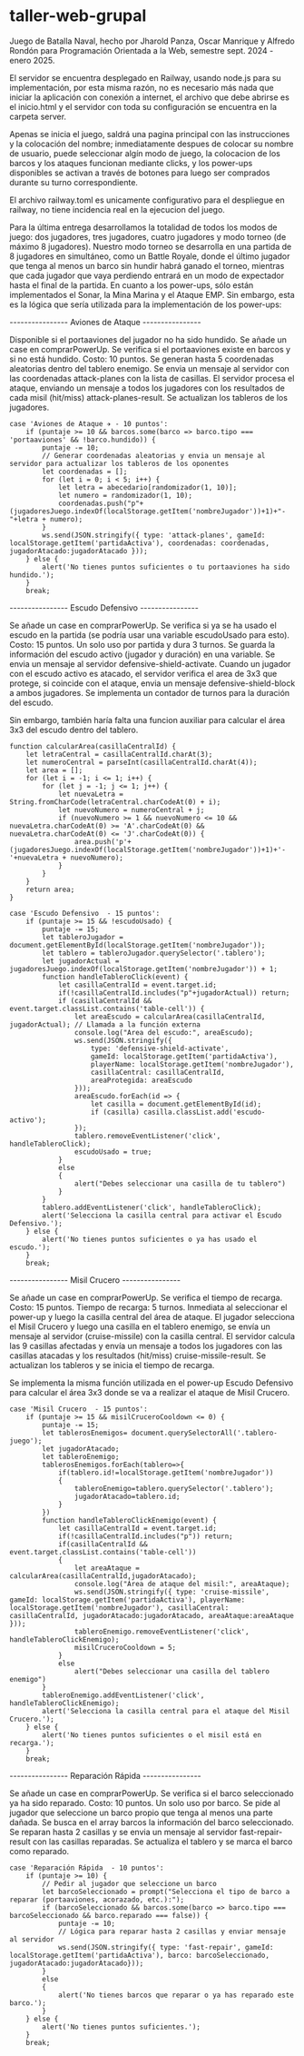# taller-web-grupal
Juego de Batalla Naval, hecho por Jharold Panza, Oscar Manrique y Alfredo Rondón para Programación Orientada a la Web, semestre sept. 2024 - enero 2025.

El servidor se encuentra desplegado en Railway, usando node.js para su implementación, por esta misma razón, no es necesario más nada que iniciar la aplicación con conexión a internet, el archivo que debe abrirse es el inicio.html y el servidor con toda su configuración se encuentra en la carpeta server.

Apenas se inicia el juego, saldrá una pagina principal con las instrucciones y la colocación del nombre; inmediatamente despues de colocar su nombre de usuario, puede seleccionar algín modo de juego, la colocacion de los barcos y los ataques funcionan mediante clicks, y los power-ups disponibles se activan a través de botones para luego ser comprados durante su turno correspondiente.

El archivo railway.toml es unicamente configurativo para el despliegue en railway, no tiene incidencia real en la ejecucion del juego.

Para la última entrega desarrollamos la totalidad de todos los modos de juego: dos jugadores, tres jugadores, cuatro jugadores y modo torneo (de máximo 8 jugadores). Nuestro modo torneo se desarrolla en una partida de 8 jugadores en simultáneo, como un Battle Royale, donde el último jugador que tenga al menos un barco sin hundir habrá ganado el torneo, mientras que cada jugador que vaya perdiendo entrará en un modo de expectador hasta el final de la partida. En cuanto a los power-ups, sólo están implementados el Sonar, la Mina Marina y el Ataque EMP. Sin embargo, esta es la lógica que sería utilizada para la implementación de los power-ups:

---------------- Aviones de Ataque ----------------

Disponible si el portaaviones del jugador no ha sido hundido. Se añade un case en comprarPowerUp. Se verifica si el portaaviones existe en barcos y si no está hundido. Costo: 10 puntos. Se generan hasta 5 coordenadas aleatorias dentro del tablero enemigo. Se envia un mensaje al servidor con las coordenadas attack-planes con la lista de casillas. El servidor procesa el ataque, enviando un mensaje a todos los jugadores con los resultados de cada misil (hit/miss) attack-planes-result. Se actualizan los tableros de los jugadores.

```
case 'Aviones de Ataque ✈️ - 10 puntos':
    if (puntaje >= 10 && barcos.some(barco => barco.tipo === 'portaaviones' && !barco.hundido)) {
        puntaje -= 10;
        // Generar coordenadas aleatorias y envia un mensaje al servidor para actualizar los tableros de los oponentes
        let coordenadas = [];
        for (let i = 0; i < 5; i++) {
            let letra = abecedario[randomizador(1, 10)];
            let numero = randomizador(1, 10);
            coordenadas.push("p"+(jugadoresJuego.indexOf(localStorage.getItem('nombreJugador'))+1)+"-"+letra + numero);
        }
        ws.send(JSON.stringify({ type: 'attack-planes', gameId: localStorage.getItem('partidaActiva'), coordenadas: coordenadas, jugadorAtacado:jugadorAtacado }));
    } else {
        alert('No tienes puntos suficientes o tu portaaviones ha sido hundido.');
    }
    break;
```

---------------- Escudo Defensivo ----------------

Se añade un case en comprarPowerUp. Se verifica si ya se ha usado el escudo en la partida (se podría usar una variable escudoUsado para esto). Costo: 15 puntos. Un solo uso por partida y dura 3 turnos. Se guarda la información del escudo activo (jugador y duración) en una variable. Se envia un mensaje al servidor defensive-shield-activate.
Cuando un jugador con el escudo activo es atacado, el servidor verifica el area de 3x3 que protege, si coincide con el ataque, envia un mensaje defensive-shield-block a ambos jugadores. Se implementa un contador de turnos para la duración del escudo.

Sin embargo, también haría falta una funcion auxiliar para calcular el área 3x3 del escudo dentro del tablero.

```
function calcularArea(casillaCentralId) {
    let letraCentral = casillaCentralId.charAt(3);
    let numeroCentral = parseInt(casillaCentralId.charAt(4));
    let area = [];
    for (let i = -1; i <= 1; i++) {
        for (let j = -1; j <= 1; j++) {
            let nuevaLetra = String.fromCharCode(letraCentral.charCodeAt(0) + i);
            let nuevoNumero = numeroCentral + j;
            if (nuevoNumero >= 1 && nuevoNumero <= 10 && nuevaLetra.charCodeAt(0) >= 'A'.charCodeAt(0) && nuevaLetra.charCodeAt(0) <= 'J'.charCodeAt(0)) {
                area.push('p'+(jugadoresJuego.indexOf(localStorage.getItem('nombreJugador'))+1)+'-'+nuevaLetra + nuevoNumero);
            }
        }
    }
    return area;
}

case 'Escudo Defensivo ️ - 15 puntos':
    if (puntaje >= 15 && !escudoUsado) {
        puntaje -= 15;
        let tableroJugador = document.getElementById(localStorage.getItem('nombreJugador'));
        let tablero = tableroJugador.querySelector('.tablero');
        let jugadorActual = jugadoresJuego.indexOf(localStorage.getItem('nombreJugador')) + 1;
        function handleTableroClick(event) {
            let casillaCentralId = event.target.id;
            if(!casillaCentralId.includes("p"+jugadorActual)) return;
            if (casillaCentralId && event.target.classList.contains('table-cell')) {
                let areaEscudo = calcularArea(casillaCentralId, jugadorActual); // Llamada a la función externa
                console.log("Area del escudo:", areaEscudo);
                ws.send(JSON.stringify({
                    type: 'defensive-shield-activate',
                    gameId: localStorage.getItem('partidaActiva'),
                    playerName: localStorage.getItem('nombreJugador'),
                    casillaCentral: casillaCentralId,
                    areaProtegida: areaEscudo
                }));
                areaEscudo.forEach(id => {
                    let casilla = document.getElementById(id);
                    if (casilla) casilla.classList.add('escudo-activo');
                });
                tablero.removeEventListener('click', handleTableroClick);
                escudoUsado = true;
            }
            else
            {
                alert("Debes seleccionar una casilla de tu tablero")
            }
        }
        tablero.addEventListener('click', handleTableroClick);
        alert('Selecciona la casilla central para activar el Escudo Defensivo.');
    } else {
        alert('No tienes puntos suficientes o ya has usado el escudo.');
    }
    break;
```

---------------- Misil Crucero ----------------

Se añade un case en comprarPowerUp. Se verifica el tiempo de recarga. Costo: 15 puntos. Tiempo de recarga: 5 turnos. Inmediata al seleccionar el power-up y luego la casilla central del área de ataque. El jugador selecciona el Misil Crucero y luego una casilla en el tablero enemigo, se envía un mensaje al servidor (cruise-missile) con la casilla central. El servidor calcula las 9 casillas afectadas y envía un mensaje a todos los jugadores con las casillas atacadas y los resultados (hit/miss) cruise-missile-result. Se actualizan los tableros y se inicia el tiempo de recarga.

Se implementa la misma función utilizada en el power-up Escudo Defensivo para calcular el área 3x3 donde se va a realizar el ataque de Misil Crucero.

```
case 'Misil Crucero  - 15 puntos':
    if (puntaje >= 15 && misilCruceroCooldown <= 0) {
        puntaje -= 15;
        let tablerosEnemigos= document.querySelectorAll('.tablero-juego');
        let jugadorAtacado;
        let tableroEnemigo;
        tablerosEnemigos.forEach(tablero=>{
            if(tablero.id!=localStorage.getItem('nombreJugador'))
            {
                tableroEnemigo=tablero.querySelector('.tablero');
                jugadorAtacado=tablero.id;
            }
        })
        function handleTableroClickEnemigo(event) {
            let casillaCentralId = event.target.id;
            if(!casillaCentralId.includes("p")) return;
            if(casillaCentralId && event.target.classList.contains('table-cell'))
            {
                let areaAtaque = calcularArea(casillaCentralId,jugadorAtacado);
                console.log("Área de ataque del misil:", areaAtaque);
                ws.send(JSON.stringify({ type: 'cruise-missile', gameId: localStorage.getItem('partidaActiva'), playerName: localStorage.getItem('nombreJugador'), casillaCentral: casillaCentralId, jugadorAtacado:jugadorAtacado, areaAtaque:areaAtaque }));
                tableroEnemigo.removeEventListener('click', handleTableroClickEnemigo);
                misilCruceroCooldown = 5;
            }
            else
                alert("Debes seleccionar una casilla del tablero enemigo")
        }
        tableroEnemigo.addEventListener('click', handleTableroClickEnemigo);
        alert('Selecciona la casilla central para el ataque del Misil Crucero.');
    } else {
        alert('No tienes puntos suficientes o el misil está en recarga.');
    }
    break;
```

---------------- Reparación Rápida ----------------

Se añade un case en comprarPowerUp. Se verifica si el barco seleccionado ya ha sido reparado. Costo: 10 puntos. Un solo uso por barco. Se pide al jugador que seleccione un barco propio que tenga al menos una parte dañada. Se busca en el array barcos la información del barco seleccionado. Se reparan hasta 2 casillas y se envia un mensaje al servidor fast-repair-result con las casillas reparadas. Se actualiza el tablero y se marca el barco como reparado.

```
case 'Reparación Rápida ️ - 10 puntos':
    if (puntaje >= 10) {
        // Pedir al jugador que seleccione un barco
        let barcoSeleccionado = prompt("Selecciona el tipo de barco a reparar (portaaviones, acorazado, etc.):");
        if (barcoSeleccionado && barcos.some(barco => barco.tipo === barcoSeleccionado && barco.reparado === false)) {
            puntaje -= 10;
            // Lógica para reparar hasta 2 casillas y enviar mensaje al servidor
            ws.send(JSON.stringify({ type: 'fast-repair', gameId: localStorage.getItem('partidaActiva'), barco: barcoSeleccionado, jugadorAtacado:jugadorAtacado}));
        }
        else
        {
            alert('No tienes barcos que reparar o ya has reparado este barco.');
        }
    } else {
        alert('No tienes puntos suficientes.');
    }
    break;
```